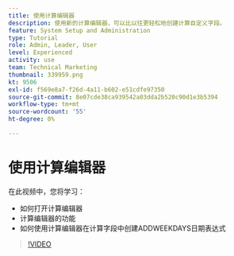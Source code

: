 ```yaml
---
title: 使用计算编辑器
description: 使用新的计算编辑器，可以比以往更轻松地创建计算自定义字段。
feature: System Setup and Administration
type: Tutorial
role: Admin, Leader, User
level: Experienced
activity: use
team: Technical Marketing
thumbnail: 339959.png
kt: 9506
exl-id: f569e8a7-f26d-4a11-b602-e51cdfe97350
source-git-commit: 8e07cde38ca939542a03dda2b520c90d1e3b5394
workflow-type: tm+mt
source-wordcount: '55'
ht-degree: 0%

---
```


# 使用计算编辑器

在此视频中，您将学习：

* 如何打开计算编辑器
* 计算编辑器的功能
* 如何使用计算编辑器在计算字段中创建ADDWEEKDAYS日期表达式

>[!VIDEO](https://video.tv.adobe.com/v/339959/?quality=12)
